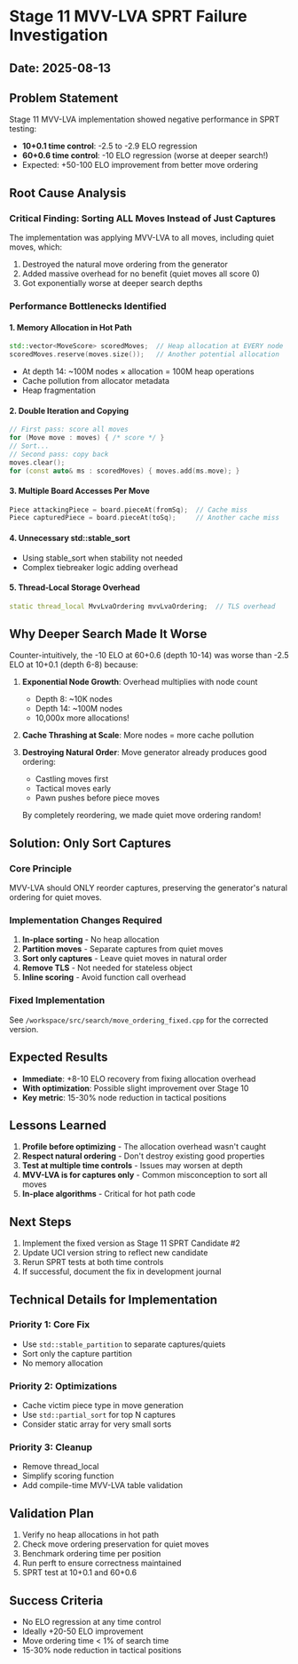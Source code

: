 # Stage 11 MVV-LVA SPRT Failure Investigation

## Date: 2025-08-13

## Problem Statement
Stage 11 MVV-LVA implementation showed negative performance in SPRT testing:
- **10+0.1 time control**: -2.5 to -2.9 ELO regression
- **60+0.6 time control**: -10 ELO regression (worse at deeper search!)
- Expected: +50-100 ELO improvement from better move ordering

## Root Cause Analysis

### Critical Finding: Sorting ALL Moves Instead of Just Captures
The implementation was applying MVV-LVA to all moves, including quiet moves, which:
1. Destroyed the natural move ordering from the generator
2. Added massive overhead for no benefit (quiet moves all score 0)
3. Got exponentially worse at deeper search depths

### Performance Bottlenecks Identified

#### 1. Memory Allocation in Hot Path
```cpp
std::vector<MoveScore> scoredMoves;  // Heap allocation at EVERY node
scoredMoves.reserve(moves.size());   // Another potential allocation
```
- At depth 14: ~100M nodes × allocation = 100M heap operations
- Cache pollution from allocator metadata
- Heap fragmentation

#### 2. Double Iteration and Copying
```cpp
// First pass: score all moves
for (Move move : moves) { /* score */ }
// Sort...
// Second pass: copy back
moves.clear();
for (const auto& ms : scoredMoves) { moves.add(ms.move); }
```

#### 3. Multiple Board Accesses Per Move
```cpp
Piece attackingPiece = board.pieceAt(fromSq);  // Cache miss
Piece capturedPiece = board.pieceAt(toSq);     // Another cache miss
```

#### 4. Unnecessary std::stable_sort
- Using stable_sort when stability not needed
- Complex tiebreaker logic adding overhead

#### 5. Thread-Local Storage Overhead
```cpp
static thread_local MvvLvaOrdering mvvLvaOrdering;  // TLS overhead
```

## Why Deeper Search Made It Worse

Counter-intuitively, the -10 ELO at 60+0.6 (depth 10-14) was worse than -2.5 ELO at 10+0.1 (depth 6-8) because:

1. **Exponential Node Growth**: Overhead multiplies with node count
   - Depth 8: ~10K nodes
   - Depth 14: ~100M nodes
   - 10,000x more allocations!

2. **Cache Thrashing at Scale**: More nodes = more cache pollution

3. **Destroying Natural Order**: Move generator already produces good ordering:
   - Castling moves first
   - Tactical moves early
   - Pawn pushes before piece moves
   
   By completely reordering, we made quiet move ordering random!

## Solution: Only Sort Captures

### Core Principle
MVV-LVA should ONLY reorder captures, preserving the generator's natural ordering for quiet moves.

### Implementation Changes Required

1. **In-place sorting** - No heap allocation
2. **Partition moves** - Separate captures from quiet moves
3. **Sort only captures** - Leave quiet moves in natural order
4. **Remove TLS** - Not needed for stateless object
5. **Inline scoring** - Avoid function call overhead

### Fixed Implementation
See `/workspace/src/search/move_ordering_fixed.cpp` for the corrected version.

## Expected Results
- **Immediate**: +8-10 ELO recovery from fixing allocation overhead
- **With optimization**: Possible slight improvement over Stage 10
- **Key metric**: 15-30% node reduction in tactical positions

## Lessons Learned

1. **Profile before optimizing** - The allocation overhead wasn't caught
2. **Respect natural ordering** - Don't destroy existing good properties
3. **Test at multiple time controls** - Issues may worsen at depth
4. **MVV-LVA is for captures only** - Common misconception to sort all moves
5. **In-place algorithms** - Critical for hot path code

## Next Steps

1. Implement the fixed version as Stage 11 SPRT Candidate #2
2. Update UCI version string to reflect new candidate
3. Rerun SPRT tests at both time controls
4. If successful, document the fix in development journal

## Technical Details for Implementation

### Priority 1: Core Fix
- Use `std::stable_partition` to separate captures/quiets
- Sort only the capture partition
- No memory allocation

### Priority 2: Optimizations
- Cache victim piece type in move generation
- Use `std::partial_sort` for top N captures
- Consider static array for very small sorts

### Priority 3: Cleanup
- Remove thread_local
- Simplify scoring function
- Add compile-time MVV-LVA table validation

## Validation Plan

1. Verify no heap allocations in hot path
2. Check move ordering preservation for quiet moves
3. Benchmark ordering time per position
4. Run perft to ensure correctness maintained
5. SPRT test at 10+0.1 and 60+0.6

## Success Criteria

- No ELO regression at any time control
- Ideally +20-50 ELO improvement
- Move ordering time < 1% of search time
- 15-30% node reduction in tactical positions